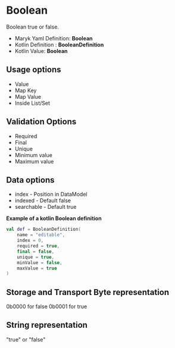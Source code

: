 # Boolean
Boolean true or false.

- Maryk Yaml Definition: **Boolean**
- Kotlin Definition : **BooleanDefinition**
- Kotlin Value: **Boolean**

## Usage options
- Value
- Map Key
- Map Value
- Inside List/Set

## Validation Options
- Required
- Final
- Unique
- Minimum value
- Maximum value

## Data options
- index - Position in DataModel 
- indexed - Default false
- searchable - Default true

**Example of a kotlin Boolean definition**
```kotlin
val def = BooleanDefinition(
    name = "editable",
    index = 0,
    required = true,
    final = false,
    unique = true,
    minValue = false,
    maxValue = true
)
```

## Storage and Transport Byte representation
0b0000 for false 0b0001 for true

## String representation
"true" or "false"